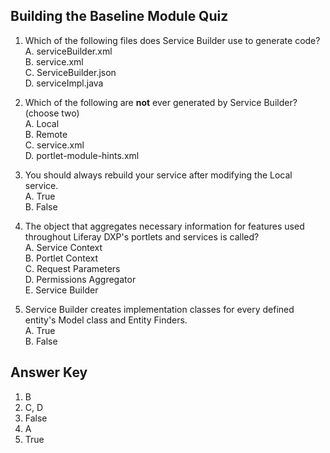 <div class="page"></div>

## Building the Baseline Module Quiz

1. Which of the following files does Service Builder use to generate code?<br />
    A. serviceBuilder.xml<br />
    B. service.xml<br />
    C. ServiceBuilder.json<br />
    D. serviceImpl.java<br />

2. Which of the following are **not** ever generated by Service Builder? (choose two)<br>
    A. Local<br />
    B. Remote<br />
    C. service.xml<br />
    D. portlet-module-hints.xml<br />

3. You should always rebuild your service after modifying the Local service.<br /> 
    A. True<br />
    B. False

4. The object that aggregates necessary information for features used throughout Liferay DXP's portlets and services is called?<br />
    A. Service Context<br />
    B. Portlet Context<br />
    C. Request Parameters<br />
    D. Permissions Aggregator<br />
    E. Service Builder<br />

5. Service Builder creates implementation classes for every defined entity's Model class and Entity Finders.<br /> 
    A. True<br />
    B. False

<div class="page"></div>

## Answer Key 
1. B
2. C, D
3. False
4. A
5. True
